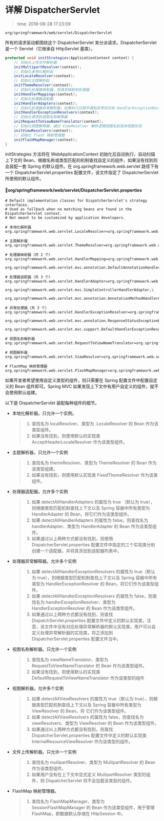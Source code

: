 # 详解 DispatcherServlet
>time: 2018-06-28 17:23:09

`org/springframework/web/servlet/DispatcherServlet`

所有的请求驱动都围绕这个 DispatcherServlet 来分派请求。DispatcherServlet 是一个 Servlet（它继承自 HttpServlet 基类）。

```java
protected void initStrategies(ApplicationContext context) {
    // 初始化上传文件解析器
    initMultipartResolver(context);
    // 初始化本地化解析起
    initLocaleResolver(context);
    // 初始化主题解析起
    initThemeResolver(context);
    // 初始化处理器映射器，将请求映射到处理器
    initHandlerMappings(context);
    // 初始化处理器适配器
    initHandlerAdapters(context);
    // 初始化处理器异常解析器，如果执行过程中遇到异常将交给 HandlerExceptionResolver 来解析
    initHandlerExceptionResolvers(context);
    // 初始化请求到视图名称解释器
    initRequestToViewNameTranslator(context);
    // 初始化视图解释器，通过 ViewResolver 解析逻辑视图名到具体视图实现
    initViewResolvers(context);
    // 初始化 flash 映射管理器
    initFlashMapManager(context);
}
```

initStrategies 方法将在 WebApplicationContext 初始化后自动执行，自动扫描上下文的 Bean，根据名称或类型匹配的机制查找自定义的组件，如果没有找到则会装配一套 Spring 的默认组件。在 org.springframework.web.servlet 路径下有一个 DispatcherServlet.properties 配置文件，该文件指定了 DispatcherServlet 所使用的默认组件。

#### org/springframework/web/servlet/DispatcherServlet.properties
```
# Default implementation classes for DispatcherServlet's strategy interfaces.
# Used as fallback when no matching beans are found in the DispatcherServlet context.
# Not meant to be customized by application developers.

# 本地化解析器
org.springframework.web.servlet.LocaleResolver=org.springframework.web.servlet.i18n.AcceptHeaderLocaleResolver

# 主题解析器
org.springframework.web.servlet.ThemeResolver=org.springframework.web.servlet.theme.FixedThemeResolver

# 处理器映射器（共 2 个）
org.springframework.web.servlet.HandlerMapping=org.springframework.web.servlet.handler.BeanNameUrlHandlerMapping,\
	org.springframework.web.servlet.mvc.annotation.DefaultAnnotationHandlerMapping

# 处理器适配器（共 3 个）
org.springframework.web.servlet.HandlerAdapter=org.springframework.web.servlet.mvc.HttpRequestHandlerAdapter,\
	org.springframework.web.servlet.mvc.SimpleControllerHandlerAdapter,\
	org.springframework.web.servlet.mvc.annotation.AnnotationMethodHandlerAdapter

# 异常处理器（共 3 个）
org.springframework.web.servlet.HandlerExceptionResolver=org.springframework.web.servlet.mvc.annotation.AnnotationMethodHandlerExceptionResolver,\
	org.springframework.web.servlet.mvc.annotation.ResponseStatusExceptionResolver,\
	org.springframework.web.servlet.mvc.support.DefaultHandlerExceptionResolver

# 视图名称解析器
org.springframework.web.servlet.RequestToViewNameTranslator=org.springframework.web.servlet.view.DefaultRequestToViewNameTranslator

# 视图解析器
org.springframework.web.servlet.ViewResolver=org.springframework.web.servlet.view.InternalResourceViewResolver

# FlashMap 映射管理器
org.springframework.web.servlet.FlashMapManager=org.springframework.web.servlet.support.SessionFlashMapManager
```

如果开发者希望使用自定义类型的组件，则只需要在 Spring 配置文件中配置自定义的 Bean 组件即可。Spring MVC 如果发现上下文中有用户自定义的组件，就不会使用默认组建。

以下是 DispatcherServlet 装配每种组件的细节。
* 本地化解析器。只允许一个实例。
    >1. 查找名为 localResolver、类型为 .LocaleResolver 的 Bean 作为该类型组件。
    >2. 如果没有找到，则使用默认的实现类 AcceptHeaderLocaleResolver 作为该类型组件。
* 主题解析器，只允许一个实例
    > 1. 查找名为 themeResolver、类型为 ThemeResolver 的 Bean 作为该类型组建。
    >2. 如果没有找到，则使用默认实现类 FixedThemeResolver 作为该类组件。
* 处理器适配器。允许多个实例
	>1. 如果 detectAllHandlerAdapters 的属性为 true （默认为 true），则根据类型匹配机制查找上下文以及 Spring 容器中所有类型为 HandlerAdapter 的 Bean，将它们作为该类型组件。
	>2. 如果 detectAllHandlerAdapters 的属性为 false，则查找名为 handlerAdapter、类型为 HandlerAdapter 的 Bean 作为该类型组件。
	>3. 如果通过以上两种方式都没有找到，则使用 DispatcherServlet.properties 配置文件中指定的三个实现类分别创建一个适配器，并将其添加到适配器列表中。
* 处理器异常解释器。允许多个实例
	>1. 如果 detectAllHandlerExceptionResolvers 的属性为 true（默认为 true），则根据类型匹配机制查找上下文以及 Spring 容器中所有类型为 HandlerExceptionResolver 的 Bean，将它们作为该类型组件。
	>2. 如果 detectAllHandlerExceptionResolvers 的属性为 false，则查找名为 handlerExceptionResolver、类型为 HandlerExceptionResolver 的 Bean 作为该类型组件。
	>3. 如果通过以上两种方式都没有找到，则查找 DispatchServlet.properties 配置文件中定义的默认实现类，注意，该文件中没有对应处理异常解析器的默认实现类，用户可以自定义处理异常解析器的实现类，将之添加到 DispatcherServlet.properties 配置文件当中。
* 视图名称解析器。只允许一个实例
	>1. 查找名为 viewNameTranslator、类型为 RequestToViewNameTranslator 的 Bean 作为该类型组件。
	>2. 如果没有找到，则使用默认的实现类 DefaultRequestToViewNameTranslator 作为该类型的组件
* 视图解析器。允许多个实例
	>1. 如果 detectAllViewResolvers 的属性为 true（默认为 true），则根据类型匹配机制查找上下文以及 Spring 容器中所有类型为 ViewResolver 的 Bean，将 它们作为该类型组件。
	>2. 如果 detectAllViewResolvers 的属性为 false，则查找名为 viewResolvers、类型为 ViewResolver 的 Bean 作为该类型组件。
	>3. 如果通过以上两种方式都没有找到，则查找 DispatcherServlet.properties 配置文件中定义的默认实现类 InternalResourceViewResolver 作为该类型的组件。
* 文件上传解析器。只允许一个实例
	>1. 查找名为 muliipartResolver、类型为 MuliipartResolver 的 Bean 作为该类型组件。
	>2. 如果用户没有在上下文中显式定义 MuliipartResolver 类型的组件，则 DispatcherServlet 将不会加载该类型的组件。
* FlashMap 映射管理器。
	>1. 查找名为 FlashMapManager、类型为 SessionFlashMapManager 的 Bean 作为该类型组件，用于管理 FlashMap，即数据默认存储在 HttpSession 中。
